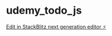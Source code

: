 # udemy_todo_js

[Edit in StackBlitz next generation editor ⚡️](https://stackblitz.com/~/github.com/tatsuya582/udemy_todo_js)